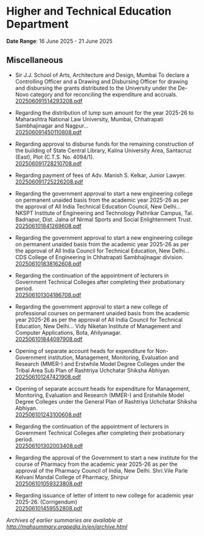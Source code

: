 # Higher and Technical Education Department

**Date Range**: 16 June 2025 - 21 June 2025


## Miscellaneous
- Sir J.J. School of Arts, Architecture and Design, Mumbai To declare a Controlling Officer and a Drawing and Disbursing Officer for drawing and disbursing the grants distributed to the University under the De-Novo category and for reconciling the expenditure and accruals.\
  [202506091514293208.pdf](https://gr.maharashtra.gov.in/Site/Upload/Government%20Resolutions/English/202506091514293208.pdf)

- Regarding the distribution of lump sum amount for the year 2025-26 to Maharashtra National Law University, Mumbai, Chhatrapati Sambhajinagar and Nagpur...\
  [202506091450110808.pdf](https://gr.maharashtra.gov.in/Site/Upload/Government%20Resolutions/English/202506091450110808.pdf)

- Regarding approval to disburse funds for the remaining construction of the building of State Central Library, Kalina University Area, Santacruz (East), Plot (C.T.S. No. 4094/1).\
  [202506091728210708.pdf](https://gr.maharashtra.gov.in/Site/Upload/Government%20Resolutions/English/202506091728210708.pdf)

- Regarding payment of fees of Adv. Manish S. Kelkar, Junior Lawyer.\
  [202506091725226208.pdf](https://gr.maharashtra.gov.in/Site/Upload/Government%20Resolutions/English/202506091725226208.pdf)

- Regarding the government approval to start a new engineering college on permanent unaided basis from the academic year 2025-26 as per the approval of All India Technical Education Council, New Delhi... NKSPT Institute of Engineering and Technology Pathrikar Campus, Tal. Badnapur, Dist. Jalna of Nirmal Sports and Social Enlightenment Trust.\
  [202506101841269608.pdf](https://gr.maharashtra.gov.in/Site/Upload/Government%20Resolutions/English/202506101841269608.pdf)

- Regarding the government approval to start a new engineering college on permanent unaided basis from the academic year 2025-26 as per the approval of All India Council for Technical Education, New Delhi... CDS College of Engineering in Chhatrapati Sambhajinagar division.\
  [202506101838162608.pdf](https://gr.maharashtra.gov.in/Site/Upload/Government%20Resolutions/English/202506101838162608.pdf)

- Regarding the continuation of the appointment of lecturers in Government Technical Colleges after completing their probationary period.\
  [202506101304186708.pdf](https://gr.maharashtra.gov.in/Site/Upload/Government%20Resolutions/English/202506101304186708.pdf)

- Regarding the government approval to start a new college of professional courses on permanent unaided basis from the academic year 2025-26 as per the approval of All India Council for Technical Education, New Delhi... Vidy Niketan Institute of Management and Computer Applications, Bota, Ahilyanagar.\
  [202506101844097908.pdf](https://gr.maharashtra.gov.in/Site/Upload/Government%20Resolutions/English/202506101844097908.pdf)

- Opening of separate account heads for expenditure for Non-Government institution, Management, Monitoring, Evaluation and Research (MMER-) and Erstwhile Model Degree Colleges under the Tribal Area Sub Plan of Rashtriya Uchchatar Shiksha Abhiyan.\
  [202506101247421908.pdf](https://gr.maharashtra.gov.in/Site/Upload/Government%20Resolutions/English/202506101247421908.pdf)

- Opening of separate account heads for expenditure for Management, Monitoring, Evaluation and Research (MMER-) and Erstwhile Model Degree Colleges under the General Plan of Rashtriya Uchchatar Shiksha Abhiyan.\
  [202506101243100608.pdf](https://gr.maharashtra.gov.in/Site/Upload/Government%20Resolutions/English/202506101243100608.pdf)

- Regarding the continuation of the appointment of lecturers in Government Technical Colleges after completing their probationary period.\
  [202506101302003408.pdf](https://gr.maharashtra.gov.in/Site/Upload/Government%20Resolutions/English/202506101302003408.pdf)

- Regarding the approval of the Government to start a new institute for the course of Pharmacy from the academic year 2025-26 as per the approval of the Pharmacy Council of India, New Delhi. Shri.Vile Parle Kelvani Mandal College of Pharmacy, Shirpur\
  [202506101059323808.pdf](https://gr.maharashtra.gov.in/Site/Upload/Government%20Resolutions/English/202506101059323808.pdf)

- Regarding issuance of letter of intent to new college for academic year 2025-26. (Corrigendum)\
  [202506101459552808.pdf](https://gr.maharashtra.gov.in/Site/Upload/Government%20Resolutions/English/202506101459552808.pdf)


*Archives of earlier summaries are available at http://mahsummary.orgpedia.in/en/archive.html*